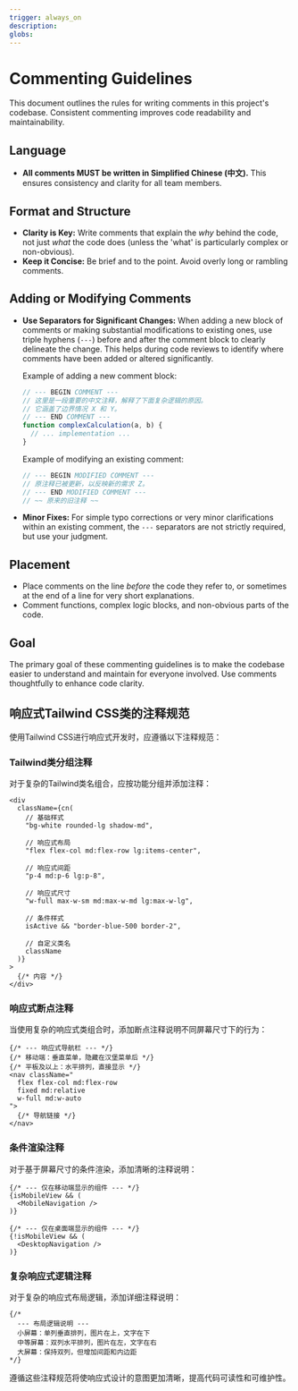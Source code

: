 ```yaml
---
trigger: always_on
description: 
globs: 
---
```

# Commenting Guidelines

This document outlines the rules for writing comments in this project's codebase. Consistent commenting improves code readability and maintainability.

## Language

-   **All comments MUST be written in Simplified Chinese (中文).** This ensures consistency and clarity for all team members.

## Format and Structure

-   **Clarity is Key:** Write comments that explain the *why* behind the code, not just *what* the code does (unless the 'what' is particularly complex or non-obvious).
-   **Keep it Concise:** Be brief and to the point. Avoid overly long or rambling comments.

## Adding or Modifying Comments

-   **Use Separators for Significant Changes:** When adding a new block of comments or making substantial modifications to existing ones, use triple hyphens (`---`) before and after the comment block to clearly delineate the change. This helps during code reviews to identify where comments have been added or altered significantly.

    Example of adding a new comment block:

    ```typescript
    // --- BEGIN COMMENT ---
    // 这里是一段重要的中文注释，解释了下面复杂逻辑的原因。
    // 它涵盖了边界情况 X 和 Y。
    // --- END COMMENT ---
    function complexCalculation(a, b) {
      // ... implementation ...
    }
    ```

    Example of modifying an existing comment:

    ```typescript
    // --- BEGIN MODIFIED COMMENT ---
    // 原注释已被更新，以反映新的需求 Z。
    // --- END MODIFIED COMMENT ---
    // ~~ 原来的旧注释 ~~
    ```

-   **Minor Fixes:** For simple typo corrections or very minor clarifications within an existing comment, the `---` separators are not strictly required, but use your judgment.

## Placement

-   Place comments on the line *before* the code they refer to, or sometimes at the end of a line for very short explanations.
-   Comment functions, complex logic blocks, and non-obvious parts of the code.

## Goal

The primary goal of these commenting guidelines is to make the codebase easier to understand and maintain for everyone involved. Use comments thoughtfully to enhance code clarity.

## 响应式Tailwind CSS类的注释规范

使用Tailwind CSS进行响应式开发时，应遵循以下注释规范：

### Tailwind类分组注释

对于复杂的Tailwind类名组合，应按功能分组并添加注释：

```tsx
<div 
  className={cn(
    // 基础样式
    "bg-white rounded-lg shadow-md",
    
    // 响应式布局
    "flex flex-col md:flex-row lg:items-center",
    
    // 响应式间距
    "p-4 md:p-6 lg:p-8",
    
    // 响应式尺寸
    "w-full max-w-sm md:max-w-md lg:max-w-lg",
    
    // 条件样式
    isActive && "border-blue-500 border-2",
    
    // 自定义类名
    className
  )}
>
  {/* 内容 */}
</div>
```

### 响应式断点注释

当使用复杂的响应式类组合时，添加断点注释说明不同屏幕尺寸下的行为：

```tsx
{/* --- 响应式导航栏 --- */}
{/* 移动端：垂直菜单，隐藏在汉堡菜单后 */}
{/* 平板及以上：水平排列，直接显示 */}
<nav className="
  flex flex-col md:flex-row 
  fixed md:relative 
  w-full md:w-auto
">
  {/* 导航链接 */}
</nav>
```

### 条件渲染注释

对于基于屏幕尺寸的条件渲染，添加清晰的注释说明：

```tsx
{/* --- 仅在移动端显示的组件 --- */}
{isMobileView && (
  <MobileNavigation />
)}

{/* --- 仅在桌面端显示的组件 --- */}
{!isMobileView && (
  <DesktopNavigation />
)}
```

### 复杂响应式逻辑注释

对于复杂的响应式布局逻辑，添加详细注释说明：

```tsx
{/* 
  --- 布局逻辑说明 ---
  小屏幕：单列垂直排列，图片在上，文字在下
  中等屏幕：双列水平排列，图片在左，文字在右
  大屏幕：保持双列，但增加间距和内边距
*/}
```

遵循这些注释规范将使响应式设计的意图更加清晰，提高代码可读性和可维护性。

